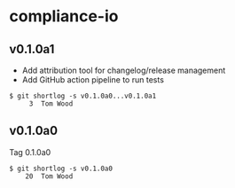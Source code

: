 compliance-io
=============

v0.1.0a1
--------

* Add attribution tool for changelog/release management
* Add GitHub action pipeline to run tests

```
$ git shortlog -s v0.1.0a0...v0.1.0a1
     3	Tom Wood
```


v0.1.0a0
--------

Tag 0.1.0a0

```
$ git shortlog -s v0.1.0a0
    20	Tom Wood
```

